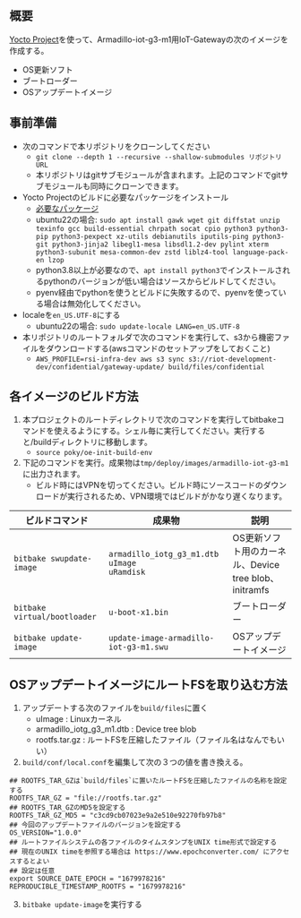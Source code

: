 ## 概要

[Yocto Project](https://www.yoctoproject.org/)を使って、Armadillo-iot-g3-m1用IoT-Gatewayの次のイメージを作成する。

* OS更新ソフト
* ブートローダー
* OSアップデートイメージ

## 事前準備

* 次のコマンドで本リポジトリをクローンしてください
  * `git clone --depth 1 --recursive --shallow-submodules リポジトリURL`
  * 本リポジトリはgitサブモジュールが含まれます。上記のコマンドでgitサブモジュールも同時にクローンできます。
* Yocto Projectのビルドに必要なパッケージをインストール
  * [必要なパッケージ](https://docs.yoctoproject.org/ref-manual/system-requirements.html#required-packages-for-the-build-host)
  * ubuntu22の場合: `sudo apt install gawk wget git diffstat unzip texinfo gcc build-essential chrpath socat cpio python3 python3-pip python3-pexpect xz-utils debianutils iputils-ping python3-git python3-jinja2 libegl1-mesa libsdl1.2-dev pylint xterm python3-subunit mesa-common-dev zstd liblz4-tool language-pack-en lzop`
  * python3.8以上が必要なので、`apt install python3`でインストールされるpythonのバージョンが低い場合はソースからビルドしてください。
  * pyenv経由でpythonを使うとビルドに失敗するので、pyenvを使っている場合は無効化してください。
* localeを`en_US.UTF-8`にする
  * ubuntu22の場合: `sudo update-locale LANG=en_US.UTF-8`
* 本リポジトリのルートフォルダで次のコマンドを実行して、s3から機密ファイルをダウンロードする(awsコマンドのセットアップをしておくこと)
  * `AWS_PROFILE=rsi-infra-dev aws s3 sync s3://riot-development-dev/confidential/gateway-update/ build/files/confidential`

## 各イメージのビルド方法

1. 本プロジェクトのルートディレクトリで次のコマンドを実行してbitbakeコマンドを使えるようにする。シェル毎に実行してください。実行すると/buildディレクトリに移動します。
    * `source poky/oe-init-build-env`
2. 下記のコマンドを実行。成果物は`tmp/deploy/images/armadillo-iot-g3-m1`に出力されます。
    * ビルド時にはVPNを切ってください。ビルド時にソースコードのダウンロードが実行されるため、VPN環境ではビルドがかなり遅くなります。

| ビルドコマンド |  成果物  | 説明 |
| ---- | ---- | ---- |
| `bitbake swupdate-image` | `armadillo_iotg_g3_m1.dtb` <br> `uImage` <br> `uRamdisk` | OS更新ソフト用のカーネル、Device tree blob、initramfs |
| `bitbake virtual/bootloader` | `u-boot-x1.bin` | ブートローダー |
| `bitbake update-image` | `update-image-armadillo-iot-g3-m1.swu` | OSアップデートイメージ |

## OSアップデートイメージにルートFSを取り込む方法

1. アップデートする次のファイルを`build/files`に置く
    * uImage : Linuxカーネル
    * armadillo_iotg_g3_m1.dtb : Device tree blob
    * rootfs.tar.gz : ルートFSを圧縮したファイル（ファイル名はなんでもいい）
2. `build/conf/local.conf`を編集して次の３つの値を書き換える。

```
## ROOTFS_TAR_GZは`build/files`に置いたルートFSを圧縮したファイルの名称を設定する
ROOTFS_TAR_GZ = "file://rootfs.tar.gz"
## ROOTFS_TAR_GZのMD5を設定する
ROOTFS_TAR_GZ_MD5 = "c3cd9cb07023e9a2e510e92270fb97b8"
## 今回のアップデートファイルのバージョンを設定する
OS_VERSION="1.0.0"
## ルートファイルシステムの各ファイルのタイムスタンプをUNIX time形式で設定する
## 現在のUNIX timeを参照する場合は https://www.epochconverter.com/ にアクセスするとよい
## 設定は任意
export SOURCE_DATE_EPOCH = "1679978216"
REPRODUCIBLE_TIMESTAMP_ROOTFS = "1679978216"
```
3. `bitbake update-image`を実行する
